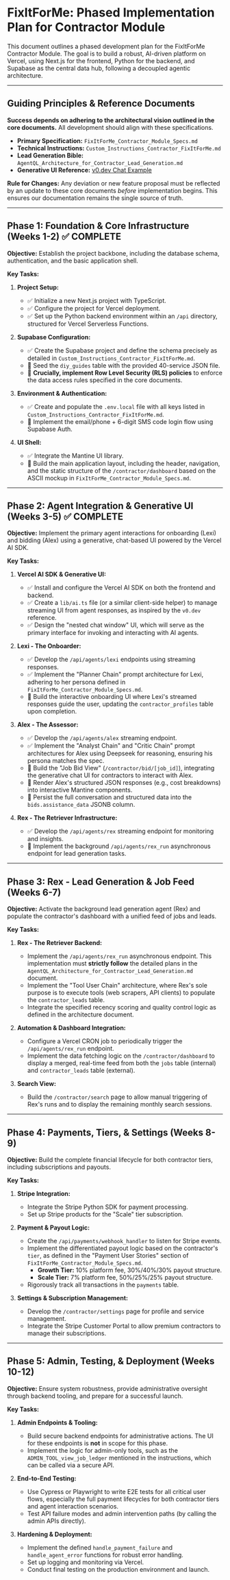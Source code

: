 # FixItForMe: Phased Implementation Plan for Contractor Module

This document outlines a phased development plan for the FixItForMe Contractor Module. The goal is to build a robust, AI-driven platform on Vercel, using Next.js for the frontend, Python for the backend, and Supabase as the central data hub, following a decoupled agentic architecture.

---

## Guiding Principles & Reference Documents

**Success depends on adhering to the architectural vision outlined in the core documents.** All development should align with these specifications.

*   **Primary Specification:** `FixItForMe_Contractor_Module_Specs.md`
*   **Technical Instructions:** `Custom_Instructions_Contractor_FixItForMe.md`
*   **Lead Generation Bible:** `AgentQL_Architecture_for_Contractor_Lead_Generation.md`
*   **Generative UI Reference:** [v0.dev Chat Example](https://v0.dev/chat/b/b_MX1Ev6PvA7e)

**Rule for Changes:** Any deviation or new feature proposal must be reflected by an update to these core documents *before* implementation begins. This ensures our documentation remains the single source of truth.

---

## Phase 1: Foundation & Core Infrastructure (Weeks 1-2) ✅ COMPLETE

**Objective:** Establish the project backbone, including the database schema, authentication, and the basic application shell.

**Key Tasks:**

1.  **Project Setup:**
    *   ✅ Initialize a new Next.js project with TypeScript.
    *   ✅ Configure the project for Vercel deployment.
    *   ✅ Set up the Python backend environment within an `/api` directory, structured for Vercel Serverless Functions.

2.  **Supabase Configuration:**
    *   ✅ Create the Supabase project and define the schema precisely as detailed in `Custom_Instructions_Contractor_FixItForMe.md`.
    *   🔄 Seed the `diy_guides` table with the provided 40-service JSON file.
    *   🔄 **Crucially, implement Row Level Security (RLS) policies** to enforce the data access rules specified in the core documents.

3.  **Environment & Authentication:**
    *   ✅ Create and populate the `.env.local` file with all keys listed in `Custom_Instructions_Contractor_FixItForMe.md`.
    *   🔄 Implement the email/phone + 6-digit SMS code login flow using Supabase Auth.

4.  **UI Shell:**
    *   ✅ Integrate the Mantine UI library.
    *   🔄 Build the main application layout, including the header, navigation, and the static structure of the `/contractor/dashboard` based on the ASCII mockup in `FixItForMe_Contractor_Module_Specs.md`.

---

## Phase 2: Agent Integration & Generative UI (Weeks 3-5) ✅ COMPLETE

**Objective:** Implement the primary agent interactions for onboarding (Lexi) and bidding (Alex) using a generative, chat-based UI powered by the Vercel AI SDK.

**Key Tasks:**

1.  **Vercel AI SDK & Generative UI:**
    *   ✅ Install and configure the Vercel AI SDK on both the frontend and backend.
    *   ✅ Create a `lib/ai.ts` file (or a similar client-side helper) to manage streaming UI from agent responses, as inspired by the `v0.dev` reference.
    *   ✅ Design the "nested chat window" UI, which will serve as the primary interface for invoking and interacting with AI agents.

2.  **Lexi - The Onboarder:**
    *   ✅ Develop the `/api/agents/lexi` endpoints using streaming responses.
    *   ✅ Implement the "Planner Chain" prompt architecture for Lexi, adhering to her persona defined in `FixItForMe_Contractor_Module_Specs.md`.
    *   🔄 Build the interactive onboarding UI where Lexi's streamed responses guide the user, updating the `contractor_profiles` table upon completion.

3.  **Alex - The Assessor:**
    *   ✅ Develop the `/api/agents/alex` streaming endpoint.
    *   ✅ Implement the "Analyst Chain" and "Critic Chain" prompt architectures for Alex using Deepseek for reasoning, ensuring his persona matches the spec.
    *   🔄 Build the "Job Bid View" (`/contractor/bid/[job_id]`), integrating the generative chat UI for contractors to interact with Alex.
    *   🔄 Render Alex's structured JSON responses (e.g., cost breakdowns) into interactive Mantine components.
    *   🔄 Persist the full conversation and structured data into the `bids.assistance_data` JSONB column.

4.  **Rex - The Retriever Infrastructure:**
    *   ✅ Develop the `/api/agents/rex` streaming endpoint for monitoring and insights.
    *   🔄 Implement the background `/api/agents/rex_run` asynchronous endpoint for lead generation tasks.

---

## Phase 3: Rex - Lead Generation & Job Feed (Weeks 6-7)

**Objective:** Activate the background lead generation agent (Rex) and populate the contractor's dashboard with a unified feed of jobs and leads.

**Key Tasks:**

1.  **Rex - The Retriever Backend:**
    *   Implement the `/api/agents/rex_run` asynchronous endpoint. This implementation must **strictly follow** the detailed plans in the `AgentQL_Architecture_for_Contractor_Lead_Generation.md` document.
    *   Implement the "Tool User Chain" architecture, where Rex's sole purpose is to execute tools (web scrapers, API clients) to populate the `contractor_leads` table.
    *   Integrate the specified recency scoring and quality control logic as defined in the architecture document.

2.  **Automation & Dashboard Integration:**
    *   Configure a Vercel CRON job to periodically trigger the `/api/agents/rex_run` endpoint.
    *   Implement the data fetching logic on the `/contractor/dashboard` to display a merged, real-time feed from both the `jobs` table (internal) and `contractor_leads` table (external).

3.  **Search View:**
    *   Build the `/contractor/search` page to allow manual triggering of Rex's runs and to display the remaining monthly search sessions.

---

## Phase 4: Payments, Tiers, & Settings (Weeks 8-9)

**Objective:** Build the complete financial lifecycle for both contractor tiers, including subscriptions and payouts.

**Key Tasks:**

1.  **Stripe Integration:**
    *   Integrate the Stripe Python SDK for payment processing.
    *   Set up Stripe products for the "Scale" tier subscription.

2.  **Payment & Payout Logic:**
    *   Create the `/api/payments/webhook_handler` to listen for Stripe events.
    *   Implement the differentiated payout logic based on the contractor's `tier`, as defined in the "Payment User Stories" section of `FixItForMe_Contractor_Module_Specs.md`.
        *   **Growth Tier:** 10% platform fee, 30%/40%/30% payout structure.
        *   **Scale Tier:** 7% platform fee, 50%/25%/25% payout structure.
    *   Rigorously track all transactions in the `payments` table.

3.  **Settings & Subscription Management:**
    *   Develop the `/contractor/settings` page for profile and service management.
    *   Integrate the Stripe Customer Portal to allow premium contractors to manage their subscriptions.

---

## Phase 5: Admin, Testing, & Deployment (Weeks 10-12)

**Objective:** Ensure system robustness, provide administrative oversight through backend tooling, and prepare for a successful launch.

**Key Tasks:**

1.  **Admin Endpoints & Tooling:**
    *   Build secure backend endpoints for administrative actions. The UI for these endpoints is **not** in scope for this phase.
    *   Implement the logic for admin-only tools, such as the `ADMIN_TOOL_view_job_ledger` mentioned in the instructions, which can be called via a secure API.

2.  **End-to-End Testing:**
    *   Use Cypress or Playwright to write E2E tests for all critical user flows, especially the full payment lifecycles for both contractor tiers and agent interaction scenarios.
    *   Test API failure modes and admin intervention paths (by calling the admin APIs directly).

3.  **Hardening & Deployment:**
    *   Implement the defined `handle_payment_failure` and `handle_agent_error` functions for robust error handling.
    *   Set up logging and monitoring via Vercel.
    *   Conduct final testing on the production environment and launch.
